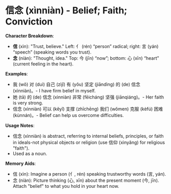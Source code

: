 # **信念 (xìnniàn) - Belief; Faith; Conviction**

**Character Breakdown**:  
- **信** (xìn): "Trust, believe." Left: 亻 (rén) “person” radical; right: 言 (yán) “speech” (speaking words you trust).  
- **念** (niàn): "Thought, idea." Top: 今 (jīn) “now”; bottom: 心 (xīn) “heart” (current feeling in the heart).

**Examples**:  
- 我 (wǒ) 对 (duì) 自己 (zìjǐ) 有 (yǒu) 坚定 (jiāndìng) 的 (de) 信念 (xìnniàn)。- I have firm belief in myself.  
- 她 (tā) 的 (de) 信念 (xìnniàn) 非常 (fēicháng) 坚强 (jiānqiáng)。- Her faith is very strong.  
- 信念 (xìnniàn) 可以 (kěyǐ) 支撑 (zhīchēng) 我们 (wǒmen) 克服 (kèfú) 困难 (kùnnán)。- Belief can help us overcome difficulties.

**Usage Notes**:  
- 信念 (xìnniàn) is abstract, referring to internal beliefs, principles, or faith in ideals-not physical objects or religion (use 信仰 (xìnyǎng) for religious "faith").  
- Used as a noun.

**Memory Aids**:  
- 信 (xìn): Imagine a person (亻, rén) speaking trustworthy words (言, yán).  
- 念 (niàn): Picture thinking (心, xīn) about the present moment (今, jīn). Attach "belief" to what you hold in your heart now.